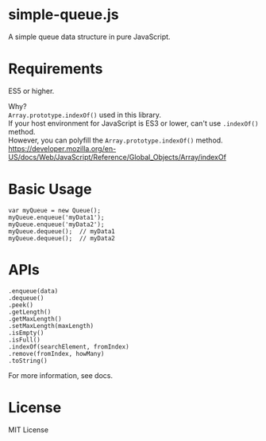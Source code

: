 # simple-queue.js
A simple queue data structure in pure JavaScript.


# Requirements
ES5 or higher.

Why?  
`Array.prototype.indexOf()` used in this library.  
If your host environment for JavaScript is ES3 or lower, can't use `.indexOf()` method.  
However, you can polyfill the `Array.prototype.indexOf()` method.  
<https://developer.mozilla.org/en-US/docs/Web/JavaScript/Reference/Global_Objects/Array/indexOf>


# Basic Usage
    var myQueue = new Queue();
    myQueue.enqueue('myData1');
    myQueue.enqueue('myData2');
    myQueue.dequeue();  // myData1
    myQueue.dequeue();  // myData2


# APIs
    .enqueue(data)
    .dequeue()
    .peek()
    .getLength()
    .getMaxLength()
    .setMaxLength(maxLength)
    .isEmpty()
    .isFull()
    .indexOf(searchElement, fromIndex)
    .remove(fromIndex, howMany)
    .toString()

For more information, see docs.


# License
MIT License